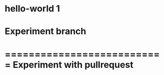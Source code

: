 hello-world 1
=================
Experiment branch
=================

===========================
Experiment with pullrequest
===========================
